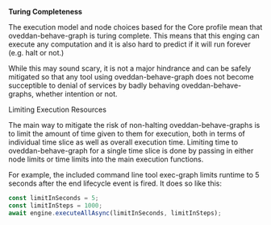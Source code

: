 **Turing Completeness**

The execution model and node choices based for the Core profile mean that oveddan-behave-graph is turing complete.  This means that this enging can execute any computation and it is also hard to predict if it will run forever (e.g. halt or not.)

While this may sound scary, it is not a major hindrance and can be safely mitigated so that any tool using oveddan-behave-graph does not become succeptible to denial of services by badly behaving oveddan-behave-graphs, whether intention or not.

Limiting Execution Resources

The main way to mitigate the risk of non-halting oveddan-behave-graphs is to limit the amount of time given to them for execution, both in terms of individual time slice as well as overall execution time.  Limiting time to oveddan-behave-graph for a single time slice is done by passing in either node limits or time limits into the main execution functions.

For example, the included command line tool exec-graph limits runtime to 5 seconds after the end lifecycle event is fired.  It does so like this:

```typescript
const limitInSeconds = 5;
const limitInSteps = 1000;
await engine.executeAllAsync(limitInSeconds, limitInSteps);
```

